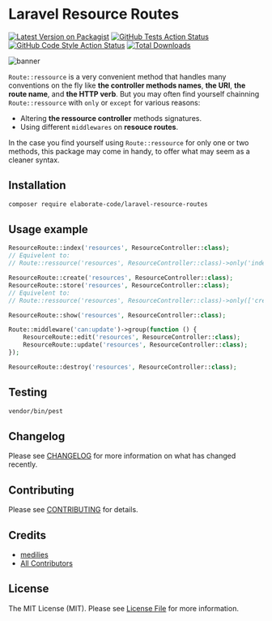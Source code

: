 # Laravel Resource Routes

[![Latest Version on Packagist](https://img.shields.io/packagist/v/elaborate-code/laravel-resource-routes.svg?style=flat-square)](https://packagist.org/packages/elaborate-code/laravel-resource-routes)
[![GitHub Tests Action Status](https://img.shields.io/github/workflow/status/elaborate-code/laravel-resource-routes/run-tests?label=tests)](https://github.com/elaborate-code/laravel-resource-routes/actions?query=workflow%3Arun-tests+branch%3Amain)
[![GitHub Code Style Action Status](https://img.shields.io/github/workflow/status/elaborate-code/laravel-resource-routes/Fix%20PHP%20code%20style%20issues?label=code%20style)](https://github.com/elaborate-code/laravel-resource-routes/actions?query=workflow%3A"Fix+PHP+code+style+issues"+branch%3Amain)
[![Total Downloads](https://img.shields.io/packagist/dt/elaborate-code/laravel-resource-routes.svg?style=flat-square)](https://packagist.org/packages/elaborate-code/laravel-resource-routes)

![banner](https://banners.beyondco.de/Laravel%20Resource%20Routes.png?theme=dark&packageManager=composer+require&packageName=elaborate-code%2Flaravel-resource-routes&pattern=eyes&style=style_1&description=A+complementary+Route+Facade+with+methods+to+register+resource+routes&md=1&showWatermark=0&fontSize=100px&images=https%3A%2F%2Flaravel.com%2Fimg%2Flogomark.min.svg)

`Route::ressource` is a very convenient method that handles many conventions on the fly like **the controller methods names**, **the URI**, **the route name**, and **the HTTP verb**. But you may often find yourself
chainning `Route::ressource` with `only` or `except` for various reasons:

- Altering **the ressource controller** methods signatures.
- Using different `middlewares` on **resouce routes**.

In the case you find yourself using `Route::ressource` for only one or two methods, this package may come in handy, to offer what may seem as a cleaner syntax.

## Installation

```bash
composer require elaborate-code/laravel-resource-routes
```

## Usage example

```php
ResourceRoute::index('resources', ResourceController::class);
// Equivelent to:
// Route::ressource('resources', ResourceController::class)->only('index');

ResourceRoute::create('resources', ResourceController::class);
ResourceRoute::store('resources', ResourceController::class);
// Equivelent to:
// Route::ressource('resources', ResourceController::class)->only(['create', 'store']);

ResourceRoute::show('resources', ResourceController::class);

Route::middleware('can:update')->group(function () {
    ResourceRoute::edit('resources', ResourceController::class);
    ResourceRoute::update('resources', ResourceController::class);
});

ResourceRoute::destroy('resources', ResourceController::class);
```

## Testing

```bash
vendor/bin/pest
```

## Changelog

Please see [CHANGELOG](CHANGELOG.md) for more information on what has changed recently.

## Contributing

Please see [CONTRIBUTING](CONTRIBUTING.md) for details.

## Credits

- [medilies](https://github.com/elaborate-code)
- [All Contributors](../../contributors)

## License

The MIT License (MIT). Please see [License File](LICENSE.md) for more information.
